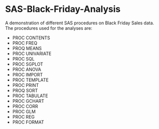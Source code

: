 # SAS-Black-Friday-Analysis
A demonstration of different SAS procedures on Black Friday Sales data. The procedures used for the analyses are:
- PROC CONTENTS
- PROC FREQ
- PROQ MEANS
- PROC UNIVARIATE
- PROC SQL
- PROC SGPLOT
- PROC ANOVA
- PROC IMPORT
- PROC TEMPLATE
- PROC PRINT
- PROQ SORT
- PROC TABULATE
- PROC GCHART
- PROC CORR
- PROC GLM
- PROC REG
- PROC FORMAT

